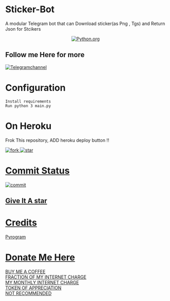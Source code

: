 # Sticker-Bot
A modular Telegram bot that can Download sticker(as Png , Tgs) and Return Json for Stcikers
<center> <A href=https://python.org><IMG src=http://ForTheBadge.com/images/badges/made-with-python.svg alt=Python.org></IMG></A>   </center>

## Follow me Here for more 

<A href=https://t.me/bughunterbots><img src=https://img.shields.io/badge/TELEGRAM-Channel-yellowgreen alt=Telegramchannel></img></a>
 
# Configuration

```
Install requirements
Run python 3 main.py
```
# On Heroku

 Frok This repository, ADD heroku deploy button !!

<A href="https://github.com/bughunter0"><img src="https://img.shields.io/github/forks/bughuntercodelabs/sticker-bot?style=for-the-badge" alt=fork> 
<A href="https://github.com/bughunter0"><img src="https://img.shields.io/github/stars/bughuntercodelabs/sticker-bot?style=for-the-badge" alt=star> 

# Commit Status
<A href="https://github.com/bughunter0"><img src="https://img.shields.io/github/last-commit/bughuntercodelabs/sticker-bot?style=for-the-badge://" alt=commit> 



## Give It A star 

# Credits
Pyrogram

# Donate Me Here
[BUY ME A COFFEE](https://paytm.me/fZ-PsaK) <br>
[FRACTION OF MY INTERNET CHARGE](https://paytm.me/p-tPE0l) <br>
[MY MONTHLY INTERNET CHARGE](https://paytm.me/yoB-s0a) <br>
[TOKEN OF APPRECIATION](https://paytm.me/8sRT-FA) <br>
[NOT RECOMMENDED](https://paytm.me/A-iN96A)
